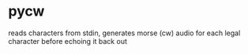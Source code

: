 # pycw
reads characters from stdin, generates morse (cw) audio for each legal character before echoing it back out
